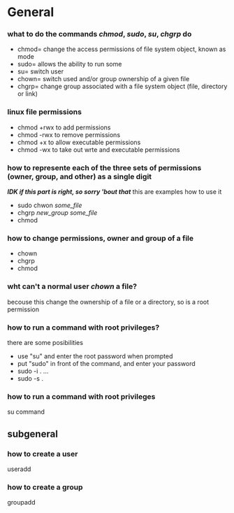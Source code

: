 # General
### what to do the commands _chmod_, _sudo_, _su_, _chgrp_ do
- chmod= change the access permissions of file system object, known as mode
- sudo= allows the ability to run some
- su= switch user
- chown= switch used and/or group ownership of a given file
- chgrp= change group associated with a file system object (file, directory or link)

### linux file permissions
- chmod +rwx _<filename>_ to add permissions
- chmod -rwx _<directoryname>_ to remove permissions
- chmod +x _<filename>_ to allow executable permissions
- chmod -wx _<filename>_ to take out wrte and executable permissions

### how to represente each of the three sets of permissions (owner, group, and other) as a single digit
***IDK if this part is right, so sorry 'bout that***
this are examples how to use it
- sudo chwon _<you>_ *some_file*
- chgrp *new_group* *some_file*
- chmod *<permission>* _<filename>_

### how to change permissions, owner and group of a file
- chown
- chgrp
- chmod

### wht can't a normal user _chown_ a file?
 becouse this change the ownership of a file or a directory, so is a root permission

### how to run a command with root privileges?
there are some posibilities
- use "su" and enter the root password when prompted
- put "sudo" in front of the command, and enter your password 
- sudo -i . ...
- sudo -s .

### how to run a command with root privileges
su command

## subgeneral
### how to create a user
useradd _<username>_

### how to create a group
groupadd _<groupname>_